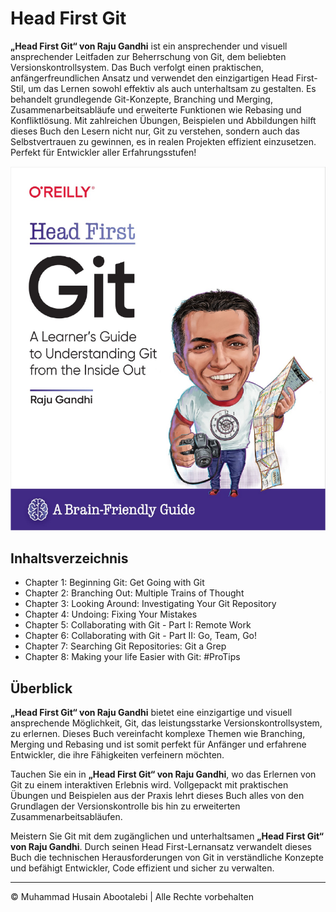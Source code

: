 <!-- ©©©©©©©©©©©©©©©©©©©©©©©© All Rights Are Reserved By Muhammad Husain Abootalebi ©©©©©©©©©©©©©©©©©©©©©©©©©©©©©©©©©© -->

# Head First Git

**„Head First Git“ von Raju Gandhi** ist ein ansprechender und visuell ansprechender Leitfaden zur Beherrschung von Git, dem beliebten Versionskontrollsystem. Das Buch verfolgt einen praktischen, anfängerfreundlichen Ansatz und verwendet den einzigartigen Head First-Stil, um das Lernen sowohl effektiv als auch unterhaltsam zu gestalten. Es behandelt grundlegende Git-Konzepte, Branching und Merging, Zusammenarbeitsabläufe und erweiterte Funktionen wie Rebasing und Konfliktlösung. Mit zahlreichen Übungen, Beispielen und Abbildungen hilft dieses Buch den Lesern nicht nur, Git zu verstehen, sondern auch das Selbstvertrauen zu gewinnen, es in realen Projekten effizient einzusetzen. Perfekt für Entwickler aller Erfahrungsstufen!

![1 - Learn Django in 24 hours](../../assets/Books/Book%20Covers/2%20-%20Head%20First%20Git.webp)

## Inhaltsverzeichnis

- Chapter 1: Beginning Git: Get Going with Git
- Chapter 2: Branching Out: Multiple Trains of Thought
- Chapter 3: Looking Around: Investigating Your Git Repository
- Chapter 4: Undoing: Fixing Your Mistakes
- Chapter 5: Collaborating with Git - Part I: Remote Work
- Chapter 6: Collaborating with Git - Part II: Go, Team, Go!
- Chapter 7: Searching Git Repositories: Git a Grep
- Chapter 8: Making your life Easier with Git: #ProTips

## Überblick

**„Head First Git“ von Raju Gandhi** bietet eine einzigartige und visuell ansprechende Möglichkeit, Git, das leistungsstarke Versionskontrollsystem, zu erlernen. Dieses Buch vereinfacht komplexe Themen wie Branching, Merging und Rebasing und ist somit perfekt für Anfänger und erfahrene Entwickler, die ihre Fähigkeiten verfeinern möchten.

Tauchen Sie ein in **„Head First Git“ von Raju Gandhi**, wo das Erlernen von Git zu einem interaktiven Erlebnis wird. Vollgepackt mit praktischen Übungen und Beispielen aus der Praxis lehrt dieses Buch alles von den Grundlagen der Versionskontrolle bis hin zu erweiterten Zusammenarbeitsabläufen.

Meistern Sie Git mit dem zugänglichen und unterhaltsamen **„Head First Git“ von Raju Gandhi**. Durch seinen Head First-Lernansatz verwandelt dieses Buch die technischen Herausforderungen von Git in verständliche Konzepte und befähigt Entwickler, Code effizient und sicher zu verwalten.

---

© Muhammad Husain Abootalebi | Alle Rechte vorbehalten

<!-- ©©©©©©©©©©©©©©©©©©©©©©©© All Rights Are Reserved By Muhammad Husain Abootalebi ©©©©©©©©©©©©©©©©©©©©©©©©©©©©©©©©©© -->
